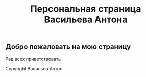<!DOCTYPE html>
<html lang="en" dir="ltr">
  <head>
    <meta charset="utf-8">
    <title>Страница Васильева Антона</title>
  </head>
  <body>
    <header>
      <h1> Персональная страница Васильева Антона</h1>
    </header>
    <article>
      <h2> Добро пожаловать на мою страницу</h2>
      <p> Рад всех приветствовать</p>
    </article>
    <footer> Copyright Васильев Антон</footer>
  </body>
</html>
